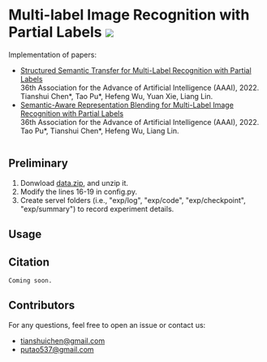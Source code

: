 # Multi-label Image Recognition with Partial Labels ![](https://visitor-badge.glitch.me/badge?page_id=HCPLab-SYSU.HCP-MLR-PL)

Implementation of papers:
- [Structured Semantic Transfer for Multi-Label Recognition with Partial Labels](https://arxiv.org/abs/2112.10941)  
  36th Association for the Advance of Artificial Intelligence (AAAI), 2022.  
  Tianshui Chen*, Tao Pu*, Hefeng Wu, Yuan Xie, Liang Lin.  
- [Semantic-Aware Representation Blending for Multi-Label Image Recognition with Partial Labels]()  
  36th Association for the Advance of Artificial Intelligence (AAAI), 2022.  
  Tao Pu*, Tianshui Chen*, Hefeng Wu, Liang Lin.  
  
<div align=center> 
  <a href="https://github.com/putao537/Awesome-Multi-label-Image-Recognition"><img src="https://img.shields.io/badge/Awesome-MLR-blue" alt=""></a>
</div>

## Preliminary
1. Donwload [data.zip](), and unzip it.
2. Modify the lines 16-19 in config.py.
3. Create servel folders (i.e., "exp/log", "exp/code", "exp/checkpoint", "exp/summary") to record experiment details.

## Usage

## Citation
```
Coming soon.
```

## Contributors
For any questions, feel free to open an issue or contact us:    

* tianshuichen@gmail.com
* putao537@gmail.com
